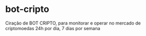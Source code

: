 # bot-cripto
Ciração de BOT CRIPTO, para monitorar e operar no mercado de criptomoedas 24h por dia, 7 dias por semana
